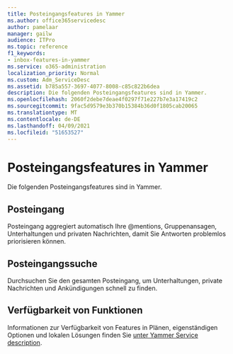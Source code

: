 ```yaml
---
title: Posteingangsfeatures in Yammer
ms.author: office365servicedesc
author: pamelaar
manager: gailw
audience: ITPro
ms.topic: reference
f1_keywords:
- inbox-features-in-yammer
ms.service: o365-administration
localization_priority: Normal
ms.custom: Adm_ServiceDesc
ms.assetid: b785a557-3697-4077-8008-c85c822b6dea
description: Die folgenden Posteingangsfeatures sind in Yammer.
ms.openlocfilehash: 2060f2debe7deae4f0297f71e227b7e3a17419c2
ms.sourcegitcommit: 9fac5d9579e3b370b15384b36d0f1805cab20065
ms.translationtype: MT
ms.contentlocale: de-DE
ms.lasthandoff: 04/09/2021
ms.locfileid: "51653527"
---
```

# <a name="inbox-features-in-yammer"></a>Posteingangsfeatures in Yammer

Die folgenden Posteingangsfeatures sind in Yammer.
  
## <a name="inbox"></a>Posteingang

Posteingang aggregiert automatisch Ihre @mentions, Gruppenansagen, Unterhaltungen und privaten Nachrichten, damit Sie Antworten problemlos priorisieren können.
  
## <a name="inbox-search"></a>Posteingangssuche

Durchsuchen Sie den gesamten Posteingang, um Unterhaltungen, private Nachrichten und Ankündigungen schnell zu finden.
  
## <a name="feature-availability"></a>Verfügbarkeit von Funktionen

Informationen zur Verfügbarkeit von Features in Plänen, eigenständigen Optionen und lokalen Lösungen finden Sie [unter Yammer Service description](yammer-service-description.md).
  

